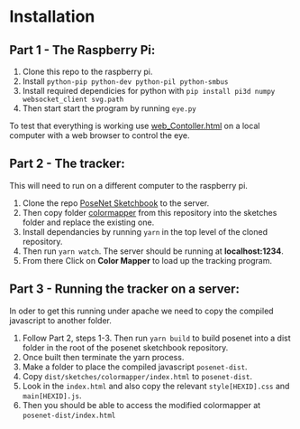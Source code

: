 # Installation
## Part 1 - The Raspberry Pi:
1. Clone this repo to the raspberry pi.
2. Install `python-pip python-dev python-pil python-smbus`
3. Install required dependicies for python with `pip install pi3d numpy websocket_client svg.path`
4. Then start start the program by running `eye.py`

To test that everything is working use [web_Contoller.html](web_Contoller.html) on a local computer with a web browser to control the eye.
## Part 2 - The tracker:
This will need to run on a different computer to the raspberry pi.
1. Clone the repo [PoseNet Sketchbook](https://github.com/googlecreativelab/posenet-sketchbook/) to the server.
2. Then copy folder [colormapper](colormapper/) from this repository into the sketches folder and replace the existing one.
3. Install dependancies by running `yarn` in the top level of the cloned repository.
4. Then run `yarn watch`. The server should be running at **localhost:1234**.
5. From there Click on **Color Mapper** to load up the tracking program.
 ## Part 3 - Running the tracker on a server:
 In oder to get this running under apache we need to copy the compiled javascript to another folder.
 1. Follow Part 2, steps 1-3. Then run `yarn build` to build posenet into a dist folder in the root of the posenet sketchbook repository.
 2. Once built then terminate the yarn process.
 3. Make a folder to place the compiled javascript `posenet-dist`.
 4. Copy `dist/sketches/colormapper/index.html` to `posenet-dist`.
 5. Look in the `index.html` and also copy the relevant `style[HEXID].css` and `main[HEXID].js`.
 6. Then you should be able to access the modified colormapper at `posenet-dist/index.html`

